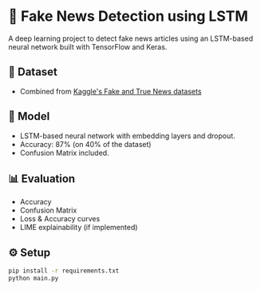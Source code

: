 # 📰 Fake News Detection using LSTM

A deep learning project to detect fake news articles using an LSTM-based neural network built with TensorFlow and Keras.

## 📂 Dataset
- Combined from [Kaggle's Fake and True News datasets](https://www.kaggle.com/clmentbisaillon/fake-and-real-news-dataset)

## 🧠 Model
- LSTM-based neural network with embedding layers and dropout.
- Accuracy: 87% (on 40% of the dataset)
- Confusion Matrix included.

## 📊 Evaluation
- Accuracy
- Confusion Matrix
- Loss & Accuracy curves
- LIME explainability (if implemented)

## ⚙️ Setup
```bash
pip install -r requirements.txt
python main.py
